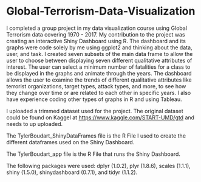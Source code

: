 # Global-Terrorism-Data-Visualization
I completed a group project in my data visualization course using Global Terrorism data covering 1970 - 2017. My contribution to the project was creating an interactive Shiny Dashboard using R. The dashboard and its graphs were code solely by me using ggplot2 and thinking about the data, user, and task. I created seven subsets of the main data frame to allow the user to choose between displaying seven different qualitative attributes of interest. The user can select a minimum number of fatalities for a class to be displayed in the graphs and animate through the years. The dashboard allows the user to examine the trends of different qualitative attributes like terrorist organizations, target types, attack types, and more, to see how they change over time or are related to each other in specific years. I also have experience coding other types of graphs in R and using Tableau.

I uploaded a trimmed dataset used for the project. The original dataset could be found on Kaggel at https://www.kaggle.com/START-UMD/gtd and needs to up uploaded. 

The TylerBoudart_ShinyDataFrames file is the R File I used to create the different dataframes used on the Shiny Dashboard. 

The TylerBoudart_app file is the R File that runs the Shiny Dashboard. 

The following packages were used: dplyr (1.0.2), plyr (1.8.6), scales (1.1.1), shiny (1.5.0), shinydashboard (0.7.1), and tidyr (1.1.2).
